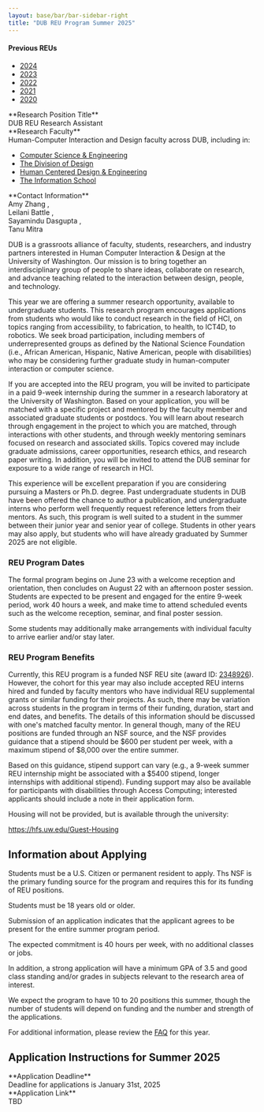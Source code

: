 ```yaml
---
layout: base/bar/bar-sidebar-right
title: "DUB REU Program Summer 2025"
---
```


<div class="sidebar_start"></div>

<h4>Previous REUs</h4>

<ul class="nav nav-pills nav-stacked">
  <li><a href="{{ site.baseurl }}/posts/2024/dubreu.html">2024</a></li>
  <li><a href="{{ site.baseurl }}/posts/2023/dubreu.html">2023</a></li>
  <li><a href="{{ site.baseurl }}/posts/2022/dubreu.html">2022</a></li>
  <li><a href="{{ site.baseurl }}/posts/2021/dubreu.html">2021</a></li>
  <li><a href="{{ site.baseurl }}/posts/2019/201901-dubreu.html">2020</a></li>
</ul>

<div class="sidebar_end"></div>

<div class="row">
<div class="col-md-4" markdown="block">
**Research Position Title**
</div>
<div class="col-md-8" markdown="block">
DUB REU Research Assistant
</div>
</div>

<div class="row">
<div class="col-md-4" markdown="block">
**Research Faculty**
</div>
<div class="col-md-8" markdown="block">
Human-Computer Interaction and Design faculty across DUB, including in:

- [Computer Science & Engineering](http://www.cs.washington.edu)
- [The Division of Design](http://art.washington.edu/design)
- [Human Centered Design & Engineering](http://www.hcde.washington.edu)
- [The Information School](http://ischool.uw.edu)

<!-- faculty members  -->

</div>
</div>

<div class="row">
<div class="col-md-4" markdown="block">
**Contact Information**
</div>
<div class="col-md-8" markdown="block">
Amy Zhang <axz [at] cs.uw.edu>,<br>Leilani Battle <leibatt [at] cs.washington.edu>,<br>Sayamindu Dasgupta <sdg1 [at] uw.edu>,<br>Tanu Mitra <tmitra [at] uw.edu> 
</div>
</div>

DUB is a grassroots alliance of faculty, students, researchers, and industry partners interested in Human Computer Interaction & Design at the University of Washington. Our mission is to bring together an interdisciplinary group of people to share ideas, collaborate on research, and advance teaching related to the interaction between design, people, and technology.

This year we are offering a summer research opportunity, available to undergraduate students. This research program encourages applications from students who would like to conduct research in the field of HCI, on topics ranging from accessibility, to fabrication, to health, to ICT4D, to robotics. We seek broad participation, including members of underrepresented groups as defined by the National Science Foundation (i.e., African American, Hispanic, Native American, people with disabilities) who may be considering further graduate study in human-computer interaction or computer science.

If you are accepted into the REU program, you will be invited to participate in a paid 9-week internship during the summer in a research laboratory at the University of Washington. Based on your application, you will be matched with a specific project and mentored by the faculty member and associated graduate students or postdocs. You will learn about research through engagement in the project to which you are matched, through interactions with other students, and through weekly mentoring seminars focused on research and associated skills. Topics covered may include graduate admissions, career opportunities, research ethics, and research paper writing. In addition, you will be invited to attend the DUB seminar for exposure to a wide range of research in HCI.

This experience will be excellent preparation if you are considering pursuing a Masters or Ph.D. degree. Past undergraduate students in DUB have been offered the chance to author a publication, and undergraduate interns who perform well frequently request reference letters from their mentors.  As such, this program is well suited to a student in the summer between their junior year and senior year of college. Students in other years may also apply, but students who will have already graduated by Summer 2025 are not eligible.

### REU Program Dates
The formal program begins on June 23 with a welcome reception and orientation, then concludes on August 22 with an afternoon poster session. Students are expected to be present and engaged for the entire 9-week period, work 40 hours a week, and make time to attend scheduled events such as the welcome reception, seminar, and final poster session.

Some students may additionally make arrangements with individual faculty to arrive earlier and/or stay later.

### REU Program Benefits
Currently, this REU program is a funded NSF REU site (award ID: [2348926](https://www.nsf.gov/awardsearch/showAward?AWD_ID=2348926)). However, the cohort for this year may also include accepted REU interns hired and funded by faculty mentors who have individual REU supplemental grants or similar funding for their projects. As such, there may be variation across students in the program in terms of their funding, duration, start and end dates, and benefits. The details of this information should be discussed with one's matched faculty mentor. In general though, many of the REU positions are funded through an NSF source, and the NSF provides guidance that a stipend should be $600 per student per week, with a maximum stipend of $8,000 over the entire summer.

Based on this guidance, stipend support can vary (e.g., a 9-week summer REU internship might be associated with a $5400 stipend, longer internships with additional stipend). Funding support may also be available for participants with disabilities through Access Computing; interested applicants should include a note in their application form.

Housing will not be provided, but is available through the university:

<https://hfs.uw.edu/Guest-Housing>

## Information about Applying

Students must be a U.S. Citizen or permanent resident to apply. Ths NSF is the primary funding source for the program and requires this for its funding of REU positions.

Students must be 18 years old or older.

Submission of an application indicates that the applicant agrees to be present for the entire summer program period.

The expected commitment is 40 hours per week, with no additional classes or jobs.

In addition, a strong application will have a minimum GPA of 3.5 and good class standing and/or grades in subjects relevant to the research area of interest.

We expect the program to have 10 to 20 positions this summer, though the number of students will depend on funding and the number and strength of the applications.

For additional information, please review the [FAQ](faq-2025.html) for this year.

## Application Instructions for Summer 2025

<div class="row">
<div class="col-md-4" markdown="block">
**Application Deadline**
</div>
<div class="col-md-8" markdown="block">
Deadline for applications is January 31st, 2025
</div>
</div>

<div class="row">
<div class="col-md-4" markdown="block">
**Application Link**
</div>
<div class="col-md-8" markdown="block">
TBD
</div>
</div>

<!-- In addition to completing the above form, please have one recommender submit a letter of recommendation to Leilani Battle <leibatt [at] cs.washington.edu> to complete your application. -->

